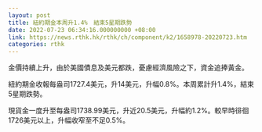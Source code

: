 ```yaml
---
layout: post
title: 紐約期金本周升1.4%　結束5星期跌勢
date: 2022-07-23 06:34:16.000000000 +08:00
link: https://news.rthk.hk/rthk/ch/component/k2/1658978-20220723.htm
categories: rthk
---
```


金價持續上升，由於美國債息及美元都跌，憂慮經濟風險之下，資金追捧黃金。

紐約期金收報每盎司1727.4美元，升14美元，升幅0.8%。本周累計升1.4%，結束5星期跌勢。

現貨金一度升至每盎司1738.99美元，升近20.5美元，升幅約1.2%。較早時徘徊1726美元以上，升幅收窄至不足0.5%。
